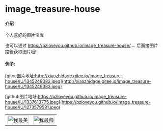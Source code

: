 # image_treasure-house

#### 介绍
个人喜好的图片宝库


也可以通过 https://pzloveyou.github.io/image_treasure-house/.... 后面接图片路径获取图片哦!

#### 例子:

[gitee图片地址:http://xiaozhidage.gitee.io/image_treasure-house/IU/1345249383.jpeg](http://xiaozhidage.gitee.io/image_treasure-house/IU/1345249383.jpeg)


[github图片地址:https://pzloveyou.github.io/image_treasure-house/IU/1337613775.jpeg](https://pzloveyou.github.io/image_treasure-house/IU/1273579581.jpeg)

<table>
 <tr>
<td width=50%><img style="object-fit: cover" src='http://xiaozhidage.gitee.io/image_treasure-house/IU/1345249383.jpeg' title='我最美' width='100%' alt='我最美' /> </td>
<td><img style="object-fit: cover" src='https://pzloveyou.github.io/image_treasure-house/IU/1337613775.jpeg' title='我最帅' width='100%' alt='我最帅' /></td>
</tr>
</table>

